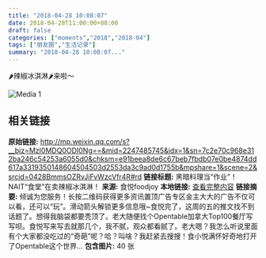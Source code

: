 ```yaml
---
title: "2018-04-28 10:08:07"
date: 2018-04-28T11:00:00+08:00
draft: false
categories: ["moments","2018","2018-04"]
tags: ["朋友圈","生活记录"]
summary: "2018-04-28 10:08:07..."
---
```


🌶️辣椒冰淇淋🌶️来啦～

![Media 1](/Moments/photos/2018-04-28/201804281008070.jpg)

## 相关链接

**原始链接:** http://mp.weixin.qq.com/s?__biz=MzI0MDQ0ODI0Ng==&mid=2247485745&idx=1&sn=7c2e70c968e312ba246c54253a6055d0&chksm=e91beea8de6c67beb7fbdb07e0be4874dd617a3319350148604504503d2553da3c9ad0d1755b&mpshare=1&scene=2&srcid=0428BmmsOZRvJiFvWzcVfr4R#rd
**链接标题:** 黑暗料理当“作业”！NAIT“食堂”在卖辣椒冰淇淋！
**来源:** 食悦foodjoy
**本地链接:** [查看完整内容](/link_content/2018/04/2018-04-28-1/link_content/)
**链接摘要:** 倾诚为您服务！长按二维码获得更多资讯置顶广告专区金主大大的广告不仅可以看，还可以“玩”。滑动箭头解锁更多信息哦~食悦完了，这周的五的推文找不到话题了。想得我脑袋都要秃顶了。老大随便找个Opentable加拿大Top100餐厅写写呗。食悦写来写去就那几个，我不腻，观众都看腻了。老大嗯？我怎么听说里面有个大家都没吃过的“奇葩”呢？哈？叫啥？我赶紧去搜搜！食小悦满怀好奇地打开了Opentable这个世界...
**包含图片:** 40 张

